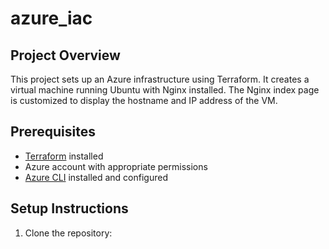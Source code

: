 # azure_iac

## Project Overview

This project sets up an Azure infrastructure using Terraform. It creates a virtual machine running Ubuntu with Nginx installed. The Nginx index page is customized to display the hostname and IP address of the VM.

## Prerequisites

- [Terraform](https://www.terraform.io/downloads.html) installed
- Azure account with appropriate permissions
- [Azure CLI](https://docs.microsoft.com/en-us/cli/azure/install-azure-cli) installed and configured

## Setup Instructions

1. Clone the repository:
    